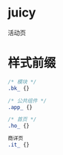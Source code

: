 # juicy
活动页


# 样式前缀

```css
/* 模块 */
.bk_ {}

/* 公共组件 */
.app_ {}

/* 首页 */
.ho_ {}

商详页
.it_ {}
``` 